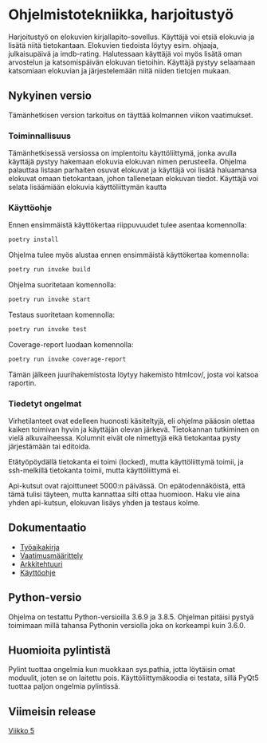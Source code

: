 # Ohjelmistotekniikka, harjoitustyö

Harjoitustyö on elokuvien kirjallapito-sovellus. Käyttäjä voi etsiä elokuvia ja lisätä niitä tietokantaan. Elokuvien tiedoista löytyy esim. ohjaaja, julkaisupäivä ja imdb-rating. Halutessaan käyttäjä voi myös lisätä oman arvostelun ja katsomispäivän elokuvan tietoihin. Käyttäjä pystyy selaamaan katsomiaan elokuvian ja järjestelemään niitä niiden tietojen mukaan. 

## Nykyinen versio

Tämänhetkisen version tarkoitus on täyttää kolmannen viikon vaatimukset.

### Toiminnallisuus

Tämänhetkisessä versiossa on implentoitu käyttöliittymä, jonka avulla käyttäjä pystyy hakemaan elokuvia elokuvan nimen perusteella. Ohjelma palauttaa listaan parhaiten osuvat elokuvat ja käyttäjä voi lisätä haluamansa elokuvat omaan tietokantaan, johon tallenetaan elokuvan tiedot. Käyttäjä voi selata lisäämiään elokuvia käyttöliittymän kautta

### Käyttöohje

Ennen ensimmäistä käyttökertaa riippuvuudet tulee asentaa komennolla: 
```bash
poetry install
```
Ohjelma tulee myös alustaa ennen ensimmäistä käyttökertaa komennolla:
```bash
poetry run invoke build
```
Ohjelma suoritetaan komennolla:
```bash
poetry run invoke start
```
Testaus suoritetaan komennolla:
```bash
poetry run invoke test
```
Coverage-report luodaan komennolla:
```bash
poetry run invoke coverage-report
```
Tämän jälkeen juurihakemistosta löytyy hakemisto htmlcov/, josta voi katsoa raportin.

### Tiedetyt ongelmat

Virhetilanteet ovat edelleen huonosti käsiteltyjä, eli ohjelma pääosin olettaa kaiken toimivan hyvin ja käyttäjän olevan järkevä. Tietokannan tutkiminen on vielä alkuvaiheessa. Kolumnit eivät ole nimettyjä eikä tietokantaa pysty järjestämään tai editoida.

Etätyöpöydällä tietokanta ei toimi (locked), mutta käyttöliittymä toimii, ja ssh-melkillä tietokanta toimii, mutta käyttöliittymä ei.

Api-kutsut ovat rajoittuneet 5000:n päivässä. On epätodennäköistä, että tämä tulisi täyteen, mutta kannattaa silti ottaa huomioon. Haku vie aina yhden api-kutsun, elokuvan lisäys yhden ja testaus kolme.

## Dokumentaatio

- [Työaikakirja](./documentation/tyoaikakirja.md)
- [Vaatimusmäärittely](./documentation/vaatimusmaarittely.md)
- [Arkkitehtuuri](./documentation/arkkitehtuuri.md)
- [Käyttöohje](./documentation/kayttoohje.md)

## Python-versio

Ohjelma on testattu Python-versioilla 3.6.9 ja 3.8.5. Ohjelman pitäisi pystyä toimimaan millä tahansa Pythonin versiolla joka on korkeampi kuin 3.6.0. 

## Huomioita pylintistä

Pylint tuottaa ongelmia kun muokkaan sys.pathia, jotta löytäisin omat moduulit, joten se on laitettu pois. Käyttöliittymäkoodia ei testata, sillä PyQt5 tuottaa paljon ongelmia pylintissä. 

## Viimeisin release

[Viikko 5](https://github.com/meitsin-ohte/ot-harjoitustyo/releases/tag/viikko5)
